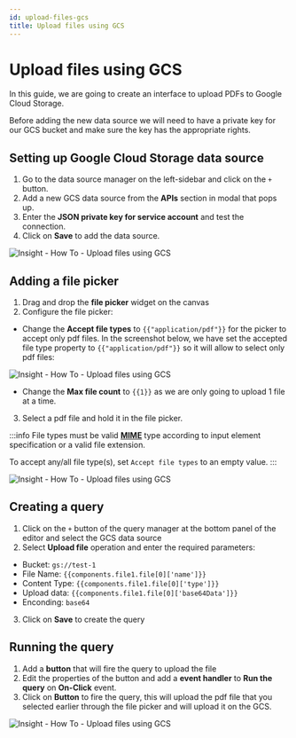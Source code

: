 ```yaml
---
id: upload-files-gcs
title: Upload files using GCS
---
```


# Upload files using GCS

In this guide, we are going to create an interface to upload PDFs to Google Cloud Storage.

Before adding the new data source we will need to have a private key for our GCS bucket and make sure the key has the appropriate rights.

## Setting up Google Cloud Storage data source

1. Go to the data source manager on the left-sidebar and click on the `+` button.
2. Add a new GCS data source from the  **APIs** section in modal that pops up.
3. Enter the **JSON private key for service account** and test the connection.
4. Click on **Save** to add the data source.

<div style={{textAlign: 'center'}}>

![Insight - How To - Upload files using GCS](/_images/insight2/how-to/upload-files-gcs/adding-account.png)

</div>

## Adding a file picker

1. Drag and drop the **file picker** widget on the canvas
2. Configure the file picker:
  - Change the **Accept file types** to `{{"application/pdf"}}` for the picker to accept only pdf files. In the screenshot below, we have set the accepted file type property to `{{"application/pdf"}}` so it will allow to select only pdf files:

<div style={{textAlign: 'center'}}>

![Insight - How To - Upload files using GCS](/_images/insight2/how-to/upload-files-gcs/result-filepicker.png)

</div>

  - Change the **Max file count** to `{{1}}` as we are only going to upload 1 file at a time.

3. Select a pdf file and hold it in the file picker.

:::info
 File types must be valid **[MIME](https://developer.mozilla.org/en-US/docs/Web/HTTP/Basics_of_HTTP/MIME_types/Common_types)** type according to input element specification or a valid file extension.

 To accept any/all file type(s), set `Accept file types` to an empty value.
:::

<div style={{textAlign: 'center'}}>

![Insight - How To - Upload files using GCS](/_images/insight2/how-to/upload-files-gcs/config-filepicker.png)

</div>

## Creating a query

1. Click on the `+` button of the query manager at the bottom panel of the editor and select the GCS data source
2. Select **Upload file** operation and enter the required parameters:
- Bucket: `gs://test-1`
- File Name: `{{components.file1.file[0]['name']}}`
- Content Type: `{{components.file1.file[0]['type']}}`
- Upload data: `{{components.file1.file[0]['base64Data']}}`
- Enconding: `base64`
3. Click on **Save** to create the query

## Running the query
1. Add a **button** that will fire the query to upload the file
2. Edit the properties of the button and add a **event handler** to **Run the query** on **On-Click** event.
3. Click on **Button** to fire the query, this will upload the pdf file that you selected earlier through the file picker and will upload it on the GCS.

<div style={{textAlign: 'center'}}>

![Insight - How To - Upload files using GCS](/_images/insight2/how-to/upload-files-gcs/final-result.png)

</div>
